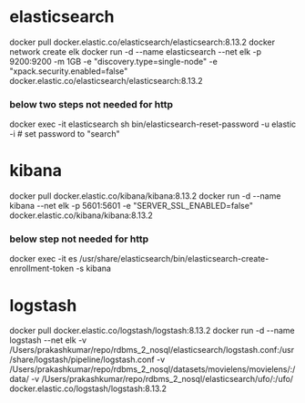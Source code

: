 # elasticsearch
docker pull docker.elastic.co/elasticsearch/elasticsearch:8.13.2
docker network create elk
docker run -d --name elasticsearch --net elk -p 9200:9200 -m 1GB -e "discovery.type=single-node" -e "xpack.security.enabled=false" docker.elastic.co/elasticsearch/elasticsearch:8.13.2
### below two steps not needed for http
docker exec -it elasticsearch sh
bin/elasticsearch-reset-password -u elastic -i  # set password to "search"

# kibana
docker pull docker.elastic.co/kibana/kibana:8.13.2
docker run -d --name kibana --net elk -p 5601:5601 -e "SERVER_SSL_ENABLED=false" docker.elastic.co/kibana/kibana:8.13.2
### below step not needed for http
docker exec -it es /usr/share/elasticsearch/bin/elasticsearch-create-enrollment-token -s kibana

# logstash
docker pull docker.elastic.co/logstash/logstash:8.13.2
docker run -d --name logstash --net elk -v /Users/prakashkumar/repo/rdbms_2_nosql/elasticsearch/logstash.conf:/usr/share/logstash/pipeline/logstash.conf -v /Users/prakashkumar/repo/rdbms_2_nosql/datasets/movielens/movielens/:/data/ -v /Users/prakashkumar/repo/rdbms_2_nosql/elasticsearch/ufo/:/ufo/ docker.elastic.co/logstash/logstash:8.13.2